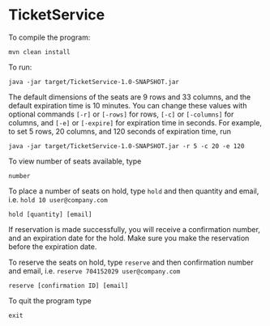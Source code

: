 # TicketService

To compile the program: 

```
mvn clean install
```

To run:

```
java -jar target/TicketService-1.0-SNAPSHOT.jar
```

The default dimensions of the seats are 9 rows and 33 columns, and the default expiration time is 10 minutes. You can change these values with optional commands `[-r]` or `[-rows]` for rows, `[-c]` or `[-columns]` for columns, and `[-e]` or `[-expire]` for expiration time in seconds. For example, to set 5 rows, 20 columns, and 120 seconds of expiration time, run

```
java -jar target/TicketService-1.0-SNAPSHOT.jar -r 5 -c 20 -e 120
```

To view number of seats available, type

```
number
```

To place a number of seats on hold, type `hold` and then quantity and email, i.e. `hold 10 user@company.com`

```
hold [quantity] [email]
```

If reservation is made successfully, you will receive a confirmation number, and an expiration date for the hold. Make sure you make the reservation before the expiration date. 

To reserve the seats on hold, type `reserve` and then confirmation number and email, i.e. `reserve 704152029 user@company.com`

```
reserve [confirmation ID] [email]
```

To quit the program type

```
exit
```